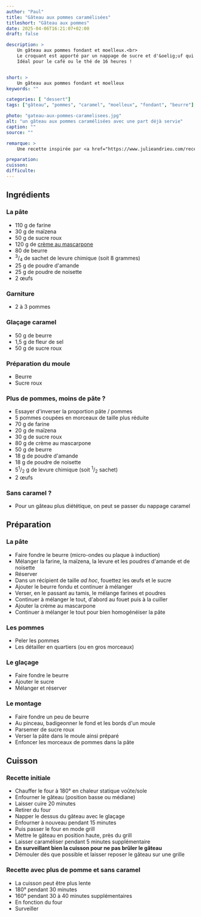 ```yaml
---
author: "Paul"
title: "Gâteau aux pommes caramélisées"
titleshort: "Gâteau aux pommes"
date: 2025-04-06T16:21:07+02:00
draft: false

description: >
    Un gâteau aux pommes fondant et moelleux.<br>
    Le croquant est apporté par un nappage de sucre et d'&oelig;uf qui va caraméliser à la cuisson.<br>
    Idéal pour le café ou le thé de 16 heures !


short: >
    Un gâteau aux pommes fondant et moelleux
keywords: ""

categories: [ "dessert"]
tags: ["gâteau", "pommes", "caramel", "moelleux", "fondant", "beurre"]

photo: "gateau-aux-pommes-caramelisees.jpg"
alt: "un gâteau aux pommes caramélisées avec une part déjà servie"
caption: ""
source: ""

remarque: >
    Une recette inspirée par <a href="https://www.julieandrieu.com/recettes/gateau-aux-pommes-caramelise-dantoinette">Julie Andrieu</a>

preparation: 
cuisson: 
difficulte:
---
```



## Ingrédients
### La pâte
- 110 g de farine
- 30 g de maïzena
- 50 g de sucre roux
- 120 g de [crème au mascarpone](https://www.elle-et-vire.com/fr/fr/creme/produits/la-creme-au-mascarpone/)
- 80 de beurre
- <sup>3</sup>/<sub>4</sub> de sachet de levure chimique (soit 8 grammes)
- 25 g de poudre d'amande
- 25 g de poudre de noisette
- 2 &oelig;ufs
### Garniture
- 2 à 3 pommes
### Glaçage caramel
- 50 g de beurre
- 1,5 g de fleur de sel
- 50 g de sucre roux
### Préparation du moule
- Beurre
- Sucre roux
### Plus de pommes, moins de pâte ?
- Essayer d'inverser la proportion pâte / pommes
- 5 pommes coupées en morceaux de taille plus réduite
- 70 g de farine
- 20 g de maïzena
- 30 g de sucre roux
- 80 g de crème au mascarpone
- 50 g de beurre
- 18 g de poudre d'amande
- 18 g de poudre de noisette
- 5<sup>1</sup>/<sub>2</sub> g de levure chimique (soit <sup>1</sup>/<sub>2</sub> sachet)
- 2 &oelig;ufs
### Sans caramel ?
- Pour un gâteau plus diététique, on peut se passer du nappage caramel
## Préparation
### La pâte
- Faire fondre le beurre (micro-ondes ou plaque à induction)
- Mélanger la farine, la maïzena, la levure et les poudres d'amande et de noisette
- Réserver
- Dans un récipient de taille *ad hoc*, fouettez les &oelig;ufs et le sucre
- Ajouter le beurre fondu et continuer à mélanger
- Verser, en le passant au tamis, le mélange farines et poudres
- Continuer à mélanger le tout, d'abord au fouet puis à la cuiller
- Ajouter la crème au mascarpone
- Continuer à mélanger le tout pour bien homogénéiser la pâte
### Les pommes
- Peler les pommes
- Les détailler en quartiers (ou en gros morceaux) 
### Le glaçage
- Faire fondre le beurre
- Ajouter le sucre
- Mélanger et réserver
### Le montage
- Faire fondre un peu de beurre
- Au pinceau, badigeonner le fond et les bords d'un moule
- Parsemer de sucre roux
- Verser la pâte dans le moule ainsi préparé
- Enfoncer les morceaux de pommes dans la pâte
## Cuisson
### Recette initiale
- Chauffer le four à 180° en chaleur statique voûte/sole
- Enfourner le gâteau (position basse ou médiane)
- Laisser cuire 20 minutes
- Retirer du four
- Napper le dessus du gâteau avec le glaçage
- Enfourner à nouveau pendant 15 minutes
- Puis passer le four en mode grill
- Mettre le gâteau en position haute, près du grill
- Laisser caraméliser pendant 5 minutes supplémentaire
- **En surveillant bien la cuisson pour ne pas brûler le gâteau**
- Démouler dès que possible et laisser reposer le gâteau sur une grille
### Recette avec plus de pomme et sans caramel
- La cuisson peut être plus lente
- 180° pendant 30 minutes
- 160° pendant 30 à 40 minutes supplémentaires
- En fonction du four
- Surveiller

